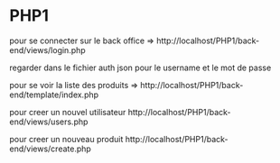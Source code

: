 # PHP1

pour se connecter sur le back office
 => http://localhost/PHP1/back-end/views/login.php
 
 regarder dans le fichier auth json pour le username et le mot de passe

pour se voir la liste des produits
  => http://localhost/PHP1/back-end/template/index.php
  
  
pour creer un nouvel utilisateur
 http://localhost/PHP1/back-end/views/users.php  

pour creer un nouveau produit
 http://localhost/PHP1/back-end/views/create.php